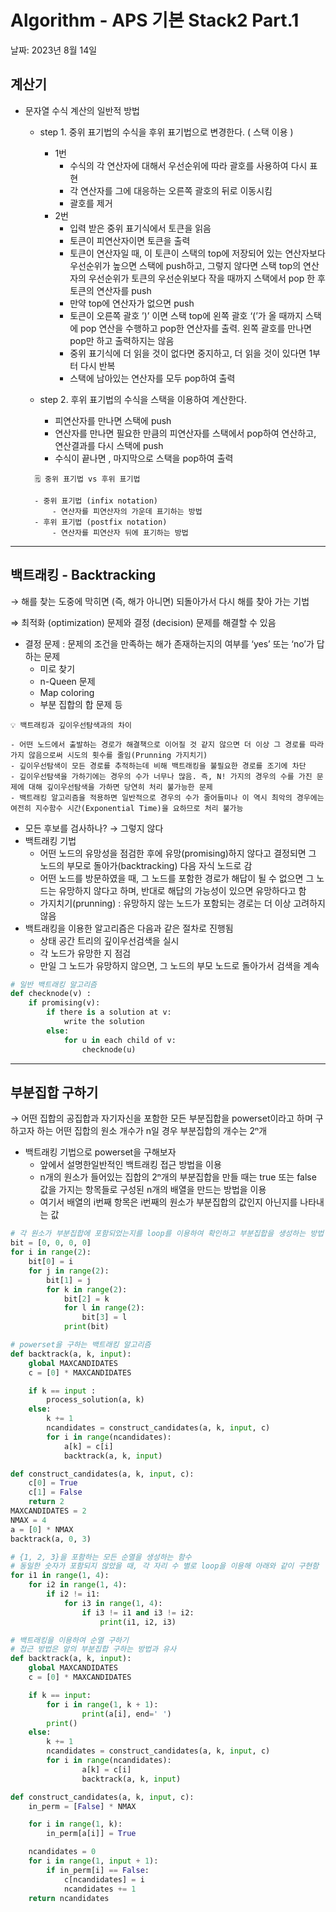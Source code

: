 # Algorithm - APS 기본 Stack2 Part.1

날짜: 2023년 8월 14일

## 계산기

- 문자열 수식 계산의 일반적 방법
    - step 1. 중위 표기법의 수식을 후위 표기법으로 변경한다. ( 스택 이용 )
        - 1번
            - 수식의 각 연산자에 대해서 우선순위에 따라 괄호를 사용하여 다시 표현
            - 각 연산자를 그에 대응하는 오른쪽 괄호의 뒤로 이동시킴
            - 괄호를 제거
        - 2번
            - 입력 받은 중위 표기식에서 토큰을 읽음
            - 토큰이 피연산자이면 토큰을 출력
            - 토큰이 연산자일 때, 이 토큰이 스택의 top에 저장되어 있는 연산자보다 우선순위가 높으면 스택에 push하고, 그렇지 않다면 스택 top의 연산자의 우선순위가 토큰의 우선순위보다 작을 때까지 스택에서 pop 한 후 토큰의 연산자를 push
            - 만약 top에 연산자가 없으면 push
            - 토큰이 오른쪽 괄호 ’)’ 이면 스택 top에 왼쪽 괄호 ‘(’가 올 때까지 스택에 pop 연산을 수행하고 pop한 연산자를 출력. 왼쪽 괄호를 만나면 pop만 하고 출력하지는 않음
            - 중위 표기식에 더 읽을 것이 없다면 중지하고, 더 읽을 것이 있다면 1부터 다시 반복
            - 스택에 남아있는 연산자를 모두 pop하여 출력
        
    - step 2. 후위 표기법의 수식을 스택을 이용하여 계산한다.
        - 피연산자를 만나면 스택에 push
        - 연산자를 만나면 필요한 만큼의 피연산자를 스택에서 pop하여 연산하고, 연산결과를 다시 스택에 push
        - 수식이 끝나면 , 마지막으로 스택을 pop하여 출력
    
    <aside>
	    
        🗒️ 중위 표기법 vs 후위 표기법
    
        - 중위 표기법 (infix notation)
            - 연산자를 피연산자의 가운데 표기하는 방법
        - 후위 표기법 (postfix notation)
            - 연산자를 피연산자 뒤에 표기하는 방법
    </aside>
    

---

## 백트래킹 - Backtracking

→ 해를 찾는 도중에 막히면 (즉, 해가 아니면) 되돌아가서 다시 해를 찾아 가는 기법

⇒ 최적화 (optimization) 문제와 결정 (decision) 문제를 해결할 수 있음

- 결정 문제 : 문제의 조건을 만족하는 해가 존재하는지의 여부를 ‘yes’ 또는 ‘no’가 답하는 문제
    - 미로 찾기
    - n-Queen 문제
    - Map coloring
    - 부분 집합의 합 문제 등

<aside>
	
    💡 백트래킹과 깊이우선탐색과의 차이

    - 어떤 노드에서 출발하는 경로가 해결책으로 이어질 것 같지 않으면 더 이상 그 경로를 따라가지 않음으로써 시도의 횟수를 줄임(Prunning 가지치기)
    - 깊이우선탐색이 모든 경로를 추적하는데 비해 백트래킹을 불필요한 경로를 조기에 차단
    - 깊이우선탐색을 가하기에는 경우의 수가 너무나 많음. 즉, N! 가지의 경우의 수를 가진 문제에 대해 깊이우선탐색을 가하면 당연히 처리 불가능한 문제
    - 백트래킹 알고리즘을 적용하면 일반적으로 경우의 수가 줄어들미나 이 역시 최악의 경우에는 여전히 지수함수 시간(Exponential Time)을 요하므로 처리 불가능
</aside>

- 모든 후보를 검사하나?
→ 그렇지 않다
- 백트래킹 기법
    - 어떤 노드의 유망성을 점검한 후에 유망(promising)하지 않다고 결정되면 그 노드의 부모로 돌아가(backtracking) 다음 자식 노드로 감
    - 어떤 노드를 방문하였을 때, 그 노드를 포함한 경로가 해답이 될 수 없으면 그 노드는 유망하지 않다고 하며, 반대로 해답의 가능성이 있으면 유망하다고 함
    - 가지치기(prunning) : 유망하지 않는 노드가 포함되는 경로는 더 이상 고려하지 않음
- 백트래킹을 이용한 알고리즘은 다음과 같은 절차로 진행됨
    - 상태 공간 트리의 깊이우선검색을 실시
    - 각 노드가 유망한 지 점검
    - 만일 그 노드가 유망하지 않으면, 그 노드의 부모 노드로 돌아가서 검색을 계속

```python
# 일반 백트래킹 알고리즘
def checknode(v) :
	if promising(v):
		if there is a solution at v:
			write the solution
		else:
			for u in each child of v:
				checknode(u)
```

---

## 부분집합 구하기

→ 어떤 집합의 공집합과 자기자신을 포함한 모든 부분집합을 powerset이라고 하며 구하고자 하는 어떤 집합의 원소 개수가 n일 경우 부분집합의 개수는 2ⁿ개

- 백트래킹 기법으로 powerset을 구해보자
    - 앞에서 설명한일반적인 백트래킹 접근 방법을 이용
    - n개의 원소가 들어있는 집합의 2ⁿ개의 부분집합을 만들 때는 true 또는 false 값을 가지는 항목들로 구성된 n개의 배열을 만드는 방법을 이용
    - 여기서 배열의 i번째 항목은 i번째의 원소가 부분집합의 값인지 아닌지를 나타내는 값

```python
# 각 원소가 부분집합에 포함되었는지를 loop를 이용하여 확인하고 부분집합을 생성하는 방법
bit = [0, 0, 0, 0]
for i in range(2):
	bit[0] = i
	for j in range(2):
		bit[1] = j
		for k in range(2):
			bit[2] = k
			for l in range(2):
				bit[3] = l
			print(bit)
```

```python
# powerset을 구하는 백트래킹 알고리즘
def backtrack(a, k, input):
	global MAXCANDIDATES
	c = [0] * MAXCANDIDATES

	if k == input :
		process_solution(a, k)
	else:
		k += 1
		ncandidates = construct_candidates(a, k, input, c)
		for i in range(ncandidates):
			a[k] = c[i]
			backtrack(a, k, input)

def construct_candidates(a, k, input, c):
	c[0] = True
	c[1] = False
	return 2
MAXCANDIDATES = 2
NMAX = 4
a = [0] * NMAX
backtrack(a, 0, 3)
```

```python
# {1, 2, 3}을 포함하는 모든 순열을 생성하는 함수
# 동일한 숫자가 포함되지 않았을 때, 각 자리 수 별로 loop을 이용해 아래와 같이 구현함
for i1 in range(1, 4):
	for i2 in range(1, 4):
		if i2 != i1:
			for i3 in range(1, 4):
				if i3 != i1 and i3 != i2:
					print(i1, i2, i3)
```

```python
# 백트래킹을 이용하여 순열 구하기
# 접근 방법은 앞의 부분집합 구하는 방법과 유사
def backtrack(a, k, input):
	global MAXCANDIDATES
	c = [0] * MAXCANDIDATES

	if k == input:
		for i in range(1, k + 1):
				print(a[i], end=' ')
		print()
	else:
		k += 1
		ncandidates = construct_candidates(a, k, input, c)
		for i in range(ncandidates):
				a[k] = c[i]
				backtrack(a, k, input)

def construct_candidates(a, k, input, c):
	in_perm = [False] * NMAX

	for i in range(1, k):
		in_perm[a[i]] = True

	ncandidates = 0
	for i in range(1, input + 1):
		if in_perm[i] == False:
			c[ncandidates] = i
			ncandidates += 1
	return ncandidates
```
